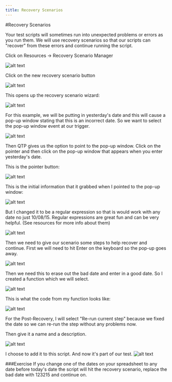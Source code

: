 ```yaml
---
title: Recovery Scenarios
---
```


#Recovery Scenarios

Your test scripts will sometimes run into unexpected problems or errors as you run them. We will use recovery scenarios so that our scripts can "recover" from these errors and continue running the script. 

Click on Resources -> Recovery Scenario Manager

![alt text](https://cloud.githubusercontent.com/assets/10998057/10376800/7ba97352-6dc5-11e5-8579-acb23a4b4f03.png "RecoveryManager")

Click on the new recovery scenario button

![alt text](https://cloud.githubusercontent.com/assets/10998057/10376839/b8536a1a-6dc5-11e5-8529-a8223a098bd9.PNG "RecoveryManagerNew")

This opens up the recovery scenario wizard:

![alt text](https://cloud.githubusercontent.com/assets/10998057/10376887/f5c6137a-6dc5-11e5-8400-e2683473c116.PNG "RecoveryManagerNew")

For this example, we will be putting in yesterday's date and this will cause a pop-up window stating that this is an incorrect date. So we want to select the pop-up window event at our trigger. 


![alt text](https://cloud.githubusercontent.com/assets/10998057/10376972/4eabcf7a-6dc6-11e5-8e4b-0fc334c0ed4e.PNG "RecoveryManagerNew")

Then QTP gives us the option to point to the pop-up window. Click on the pointer and then click on the pop-up window that appears when you enter yesterday's date.

This is the pointer button:

![alt text](https://cloud.githubusercontent.com/assets/10998057/10379777/c8bb1f64-6dd5-11e5-8068-21aee0645eee.PNG "Pointer")

This is the initial information that it grabbed when I pointed to the pop-up window:

![alt text](https://cloud.githubusercontent.com/assets/10998057/10379776/c8b61320-6dd5-11e5-94cd-93dc73473c6c.PNG "PointerInfo")

But I changed it to be a regular expression so that is would work with any date no just 10/08/15. Regular expressions are great fun and can be very helpful. (See resources for more info about them) 

![alt text](https://cloud.githubusercontent.com/assets/10998057/10379775/c8b59954-6dd5-11e5-857e-7a03ac9658bf.PNG "PointerInfo")

Then we need to give our scenario some steps to help recover and continue. First we will need to hit Enter on the keyboard so the pop-up goes away. 

![alt text](https://cloud.githubusercontent.com/assets/10998057/10379778/c8bbaa6a-6dd5-11e5-8314-ab1259539d35.PNG "Enter")

Then we need this to erase out the bad date and enter in a good date. So I created a function which we will select. 

![alt text](https://cloud.githubusercontent.com/assets/10998057/10379769/c8a99c08-6dd5-11e5-8b60-e5b1a173e110.PNG "Function")

This is what the code from my function looks like:

![alt text](https://cloud.githubusercontent.com/assets/10998057/10379771/c8aa8e88-6dd5-11e5-807f-ce9005c41241.PNG "Code")

For the Post-Recovery, I will select "Re-run current step" because we fixed the date so we can re-run the step without any problems now. 

Then give it a name and a description. 

![alt text](https://cloud.githubusercontent.com/assets/10998057/10379770/c8a9ce26-6dd5-11e5-972d-eb02326a00a0.PNG "Scenario")

I choose to add it to this script. And now it's part of our test. 
![alt text](https://cloud.githubusercontent.com/assets/10998057/10379774/c8ae7f02-6dd5-11e5-9c15-f5226d88c46e.PNG "Scenario")


###Exercise
If you change one of the dates on your spreadsheet to any date before today's date the script will hit the recovery scenario, replace the bad date with 123215 and continue on. 







